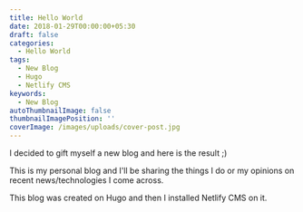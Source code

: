 ```yaml
---
title: Hello World
date: 2018-01-29T00:00:00+05:30
draft: false
categories:
  - Hello World
tags:
  - New Blog
  - Hugo
  - Netlify CMS
keywords:
  - New Blog
autoThumbnailImage: false
thumbnailImagePosition: ''
coverImage: /images/uploads/cover-post.jpg
---
```

I decided to gift myself a new blog and here is the result ;)

This is my personal blog and I'll be sharing the things I do or my opinions on recent news/technologies I come across.

This blog was created on Hugo and then I installed Netlify CMS on it.
